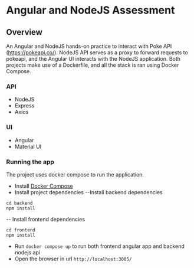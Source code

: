 # Angular and NodeJS Assessment

## Overview
An Angular and NodeJS hands-on practice to interact with Poke API (https://pokeapi.co/).
NodeJS API serves as a proxy to forward requests to pokeapi, and the Angular UI interacts with the NodeJS application.
Both projects make use of a Dockerfile, and all the stack is ran using Docker Compose.

### API
- NodeJS
- Express
- Axios

### UI
- Angular
- Material UI

### Running the app

The project uses docker compose to run the application.
- Install [Docker Compose](https://docs.docker.com/compose/install/)
- Install project dependencies
--Install backend dependencies
```
cd backend
npm install
```
-- Install frontend dependencies
```
cd frontend
npm install
```

- Run `docker compose up` to run both frontend angular app and backend nodejs api
- Open the browser in url `http://localhost:3005/`
